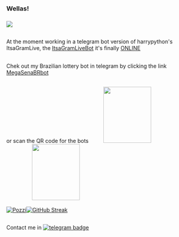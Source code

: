 ### Wellas!
###
![](https://komarev.com/ghpvc/?username=zittox&style=for-the-badge&color=brightgreen)

##
At the moment working in a telegram bot version of harrypython's ItsaGramLive, the [ItsaGramLiveBot](https://github.com/zittox/telegrambot-itsagramlive) it's finally [ONLINE](https://t.me/ItsaGramLiveBot)
##
Chek out my Brazilian lottery bot in telegram by clicking the link [MegaSenaBRbot](https://t.me/MegaSenaBRbot) 
##
or scan the QR code for the bots &nbsp;&nbsp;&nbsp;&nbsp;&nbsp;&nbsp;&nbsp;&nbsp;  <img src="https://user-images.githubusercontent.com/67715164/175144482-1f0c6e0d-0d24-4f31-beba-b0791e739c4c.jpeg" width="125" height="147"> &nbsp;&nbsp;&nbsp;&nbsp;&nbsp;&nbsp;&nbsp;&nbsp; &nbsp;&nbsp;&nbsp;&nbsp;&nbsp;&nbsp;&nbsp;&nbsp; &nbsp;&nbsp;&nbsp;&nbsp;&nbsp;&nbsp;&nbsp;&nbsp; &nbsp;&nbsp;&nbsp;&nbsp;&nbsp;&nbsp;&nbsp;&nbsp; &nbsp;&nbsp;&nbsp;&nbsp;&nbsp;&nbsp;&nbsp;&nbsp;<img src="https://user-images.githubusercontent.com/67715164/175295437-178edaa4-6a31-49b9-8155-1dafd243040c.jpeg" width="125" height="147">

[![Pozzi](https://github-readme-stats.vercel.app/api?username=zittox&theme=chartreuse-dark&show_icons=true&hide_border=true&count_private=true&include_all_commits=true)](https://github.com/anuraghazra/github-readme-stats)[![GitHub Streak](https://github-readme-streak-stats.herokuapp.com/?user=zittox&theme=chartreuse-dark&hide_border=true)](https://git.io/streak-stats)
###


##



Contact me in [![telegram badge](https://img.shields.io/badge/-Telegram-black?logo=Telegram&logoColor=blue&link=https://t.me/teletrev)](https://t.me/teletrev)
